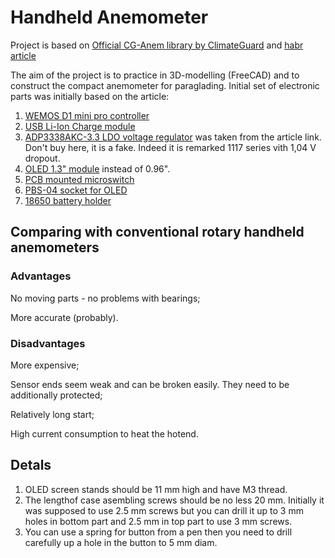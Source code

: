 # Handheld Anemometer

Project is based on [Official CG-Anem library by ClimateGuard](https://github.com/climateguard/CG-Anem#official-library-for-cg-anem-by-climateguard) and [habr article](https://habr.com/ru/post/676348/) 

The aim of the project is to practice in 3D-modelling (FreeCAD) and to construct the compact anemometer for paraglading.
Initial set of electronic parts was initially based on the article:
1. [WEMOS D1 mini pro controller](https://aliexpress.ru/item/1005003763905349.html?sku_id=12000027084254255)
2. [USB Li-Ion Charge module](https://aliexpress.ru/item/1005003585993852.html?sku_id=12000026386522752)
3. [ADP3338AKC-3.3 LDO voltage regulator](https://aliexpress.ru/item/4000045988751.html?sku_id=10000000103095880) was taken from the article link. Don't
buy here, it is a fake. Indeed it is remarked 1117 series vith 1,04 V dropout.
4. [OLED 1.3" module](https://aliexpress.ru/item/1005001621782442.html?sku_id=12000016846377326) instead of 0.96".
5. [PCB mounted microswitch](https://roboparts.ru/catalog/kommutatsiya/mikropereklyuchateli_kontsevye_vyklyuchateli/dm3_03p_125v_1a_mikropereklyuchatel/)
6. [PBS-04 socket for OLED](https://roboparts.ru/catalog/razemy/shtyrkovye_razyemy/pbs_1x06_razem_na_platu_2_54mm/)
7. [18650 battery holder](https://www.chipdip.ru/product1/8007238837)

## Comparing with conventional rotary handheld anemometers

### Advantages

  No moving parts - no problems with bearings;

  More accurate (probably).

### Disadvantages

  More expensive;

  Sensor ends seem weak and can be broken easily. They need to be additionally protected;

  Relatively long start;

  High current consumption to heat the hotend.
  
  ## Detals
  
  1. OLED screen stands should be 11 mm high and have M3 thread.
  2. The lengthof case asembling screws should be no less 20 mm. Initially it was supposed to use 2.5 mm screws but you can drill it up to 3 mm holes in bottom part and 2.5 mm in top part to use 3 mm screws.
  3. You can use a spring for button from a pen then you need to drill carefully up a hole in the button to 5 mm diam.
